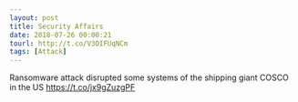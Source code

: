 ```yaml
---
layout: post
title: Security Affairs
date: 2018-07-26 00:00:21
tourl: http://t.co/V3OIFUqNCm
tags: [Attack]
---
```

Ransomware attack disrupted some systems of the shipping giant COSCO in the US  https://t.co/jx9gZuzgPF
